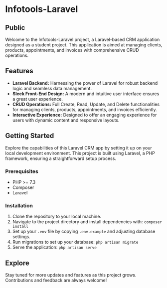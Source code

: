# Infotools-Laravel

## Public

Welcome to the Infotools-Laravel project, a Laravel-based CRM application designed as a student project. This application is aimed at managing clients, products, appointments, and invoices with comprehensive CRUD operations.

## Features

- **Laravel Backend:** Harnessing the power of Laravel for robust backend logic and seamless data management.
- **Sleek Front-End Design:** A modern and intuitive user interface ensures a great user experience.
- **CRUD Operations:** Full Create, Read, Update, and Delete functionalities for managing clients, products, appointments, and invoices efficiently.
- **Interactive Experience:** Designed to offer an engaging experience for users with dynamic content and responsive layouts.

## Getting Started

Explore the capabilities of this Laravel CRM app by setting it up on your local development environment. This project is built using Laravel, a PHP framework, ensuring a straightforward setup process.

### Prerequisites

- PHP >= 7.3
- Composer
- Laravel

### Installation

1. Clone the repository to your local machine.
2. Navigate to the project directory and install dependencies with:
`composer install`
3. Set up your `.env` file by copying `.env.example` and adjusting database settings.
4. Run migrations to set up your database:
`php artisan migrate`
5. Serve the application:
`php artisan serve`


## Explore

Stay tuned for more updates and features as this project grows. Contributions and feedback are always welcome!
